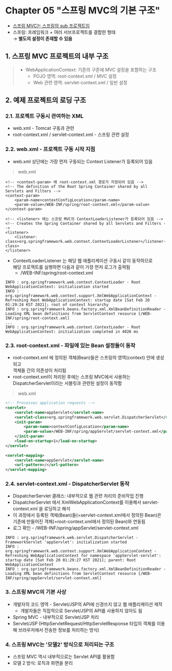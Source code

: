 # Chapter 05 "스프링 MVC의 기본 구조"

* [스프링 MVC는 스프링의 sub 프로젝트임](https://spring.io/projects)
* 스프링: 프레임워크 + 여러 서브프로젝트를 결합한 형태 <br>
→ **별도의 설정이 존재할 수 있음**

## 1. 스프링 MVC 프로젝트의 내부 구조
> * WebApplicationContext: 기존의 구존에 MVC 설정을 포함하는 구조
>   * POJO 영역: root-context.xml / MVC 설정
>   * Web 관련 영역: servlet-context.xml / 일반 설정

## 2. 예제 프로젝트의 로딩 구조
### 2.1. 프로젝트 구동시 관여하는 XML
* web.xml - Tomcat 구동과 관련
* root-context.xml / servlet-context.xml - 스프링 관련 설정

### 2.2. web.xml - 프로젝트 구동 시작 지점
* web.xml 상단에는 가장 먼저 구동되는 Context Listener가 등록되어 있음
> web.xml
```
<!-- <context-param> 에 root-context.xml 경로가 지정되어 있음 -->
<!-- The definition of the Root Spring Container shared by all Servlets and Filters -->
<context-param>
    <param-name>contextConfigLocation</param-name>
    <param-value>/WEB-INF/spring/root-context.xml</param-value>
</context-param>

<!-- <listener> 에는 스프링 MVC의 ContextLoaderListener가 등록되어 있음 -->
<!-- Creates the Spring Container shared by all Servlets and Filters -->
<listener>
    <listener-class>org.springframework.web.context.ContextLoaderListener</listener-class>
</listener>
```
* ContextLoaderListener 는 해당 웹 애플리케이션 구동시 같이 동작하므로<br>
해당 프로젝트를 실행하면 다음과 같이 가장 먼저 로그가 출력됨
    * /WEB-INF/spring/root-context.xml
```
INFO : org.springframework.web.context.ContextLoader - Root WebApplicationContext: initialization started
INFO : org.springframework.web.context.support.XmlWebApplicationContext - Refreshing Root WebApplicationContext: startup date [Sat Feb 20 01:29:24 KST 2021]; root of context hierarchy
INFO : org.springframework.beans.factory.xml.XmlBeanDefinitionReader - Loading XML bean definitions from ServletContext resource [/WEB-INF/spring/root-context.xml]
...
INFO : org.springframework.web.context.ContextLoader - Root WebApplicationContext: initialization completed in 4026 ms
```

### 2.3. root-context.xml - 파일에 있는 Bean 설정들이 동작
* root-context.xml 에 정의된 객체(Bean)들은 스프링의 영역(context) 안에 생성되고<br>
객체들 간의 의존성이 처리됨
* root-context.xml이 처리된 후에는 스프링 MVC에서 사용하는 DispatcherServlet이라는 서블릿과 관련된 설정이 동작함
> web.xml
```xml
<!-- Processes application requests -->
<servlet>
    <servlet-name>appServlet</servlet-name>
    <servlet-class>org.springframework.web.servlet.DispatcherServlet</servlet-class>
    <init-param>
        <param-name>contextConfigLocation</param-name>
        <param-value>/WEB-INF/spring/appServlet/servlet-context.xml</param-value>
    </init-param>
    <load-on-startup>1</load-on-startup>
</servlet>
    
<servlet-mapping>
    <servlet-name>appServlet</servlet-name>
    <url-pattern>/</url-pattern>
</servlet-mapping>
```

### 2.4. servlet-context.xml - DispatcherServlet 동작
* DispatcherServlet 클래스: 내부적으로 웹 관련 처리의 준비작업 진행
* DispatcherServlet 에서 XmlWebApplicationContext를 이용해서 servlet-context.xml 을 로딩하고 해석
* 이 과정에서 등록된 객체(Bean)들(=servlet-context.xml에서 정의된 Bean)은 기존에 만들어진 객체(=root-context.xml에서 정의된 Bean)와 연동됨
* 로그 확인 - /WEB-INF/spring/appServlet/servlet-context.xml
```
INFO : org.springframework.web.servlet.DispatcherServlet - FrameworkServlet 'appServlet': initialization started
INFO : org.springframework.web.context.support.XmlWebApplicationContext - Refreshing WebApplicationContext for namespace 'appServlet-servlet': startup date [Sat Feb 20 01:29:27 KST 2021]; parent: Root WebApplicationContext
INFO : org.springframework.beans.factory.xml.XmlBeanDefinitionReader - Loading XML bean definitions from ServletContext resource [/WEB-INF/spring/appServlet/servlet-context.xml]
```

### 3. 스프링 MVC의 기본 사상
* 개발자의 코드 영역 - Servlet/JSP의 API에 신경쓰지 않고 웹 애플리케이션 제작
    * 개발자들은 직접적으로 Servlet/JSP의 API를 사용하지 않아도 됨
* Spring MVC - 내부적으로 Servlet/JSP 처리
* Servlet/JSP (HttpServletRequest/HttpServletResponse 타입의 객체를 이용해 브라우저에서 전송한 정보를 처리하는 방식)

### 4. 스프링 MVC는 '모델2' 방식으로 처리되는 구조
* 스프링 MVC 역시 내부적으로는 Servlet API를 활용함
* 모델 2 방식: 로직과 화면을 분리
